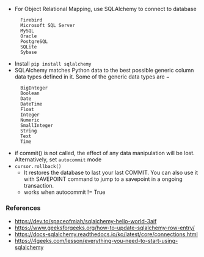 - For Object Relational Mapping, use SQLAlchemy to connect to database
  ```
    Firebird
    Microsoft SQL Server
    MySQL
    Oracle
    PostgreSQL
    SQLite
    Sybase
  ```
- Install ```pip install sqlalchemy``` 
- SQLAlchemy matches Python data to the best possible generic column data types defined in it. Some of the generic data types are −
  ```
    BigInteger
    Boolean
    Date
    DateTime
    Float
    Integer
    Numeric
    SmallInteger
    String
    Text
    Time
   ```
- if commit() is not called, the effect of any data manipulation will be lost.
  Alternatively, set `autocommit` mode
- `cursor.rollback()`
    - It restores the database to last your last COMMIT. You can also use it with SAVEPOINT command to jump to a savepoint in a ongoing transaction.
    - works when autocommit != True

### References
- https://dev.to/spaceofmiah/sqlalchemy-hello-world-3aif
- https://www.geeksforgeeks.org/how-to-update-sqlalchemy-row-entry/
- https://docs-sqlalchemy.readthedocs.io/ko/latest/core/connections.html
- https://4geeks.com/lesson/everything-you-need-to-start-using-sqlalchemy
